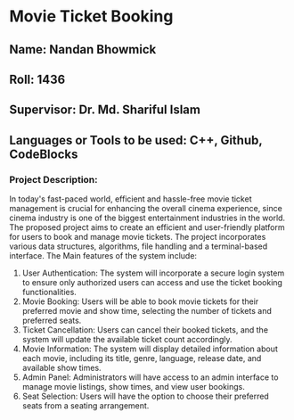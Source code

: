 # Movie Ticket Booking
## Name: Nandan Bhowmick
## Roll: 1436
## Supervisor: Dr. Md. Shariful Islam<br>
## Languages or Tools to be used: C++, Github, CodeBlocks

### Project Description: 
In today's fast-paced world, efficient and hassle-free movie ticket management is crucial for enhancing the overall cinema experience, since cinema industry is one of the biggest entertainment industries in the world. The proposed project aims to create an efficient and user-friendly platform for users to book and manage movie tickets. The project incorporates various data structures, algorithms, file handling and a terminal-based interface.
The Main features of the system include:
1.	User Authentication: The system will incorporate a secure login system to ensure only authorized users can access and use the ticket booking functionalities.
2.	Movie Booking: Users will be able to book movie tickets for their preferred movie and show time, selecting the number of tickets and preferred seats.
3.	Ticket Cancellation: Users can cancel their booked tickets, and the system will update the available ticket count accordingly.
4.	Movie Information: The system will display detailed information about each movie, including its title, genre, language, release date, and available show times.
5.	Admin Panel: Administrators will have access to an admin interface to manage movie listings, show times, and view user bookings.
6.	Seat Selection: Users will have the option to choose their preferred seats from a seating arrangement.
